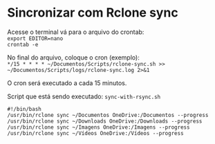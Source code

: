 # Sincronizar com Rclone sync
Acesse o terminal vá para o arquivo do crontab:  
`export EDITOR=nano`  
`crontab -e`  

No final do arquivo, coloque o cron (exemplo):  
`*/15 * * * * ~/Documentos/Scripts/rclone-sync.sh >> ~/Documentos/Scripts/logs/rclone-sync.log 2>&1`

O cron será executado a cada 15 minutos.

Script que está sendo executado: `sync-with-rsync.sh`  
```
#!/bin/bash
/usr/bin/rclone sync ~/Documentos OneDrive:/Documentos --progress
/usr/bin/rclone sync ~/Downloads OneDrive:/Downloads --progress
/usr/bin/rclone sync ~/Imagens OneDrive:/Imagens --progress
/usr/bin/rclone sync ~/Vídeos OneDrive:/Vídeos --progress
```
